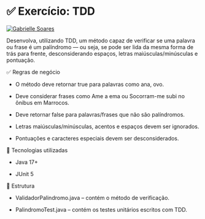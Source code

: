 

<h1> ✅ Exercício: TDD </h1>

[![Gabrielle Soares ](https://img.shields.io/badge/Gabrielle_Soares_-black?style=for-the-badge&logo=github)](https://github.com/gabriellesote)

Desenvolva, utilizando TDD, um método capaz de verificar se uma palavra ou frase é um palíndromo — ou seja, se pode ser lida da mesma forma de trás para frente, desconsiderando espaços, letras maiúsculas/minúsculas e pontuação.

✅ Regras de negócio
- O método deve retornar true para palavras como ana, ovo.

- Deve considerar frases como Ame a ema ou Socorram-me subi no ônibus em Marrocos.

- Deve retornar false para palavras/frases que não são palíndromos.

- Letras maiúsculas/minúsculas, acentos e espaços devem ser ignorados.

- Pontuações e caracteres especiais devem ser desconsiderados.

🧰 Tecnologias utilizadas

- Java 17+

- JUnit 5

📂 Estrutura

- ValidadorPalindromo.java – contém o método de verificação.

- PalindromoTest.java – contém os testes unitários escritos com TDD.
